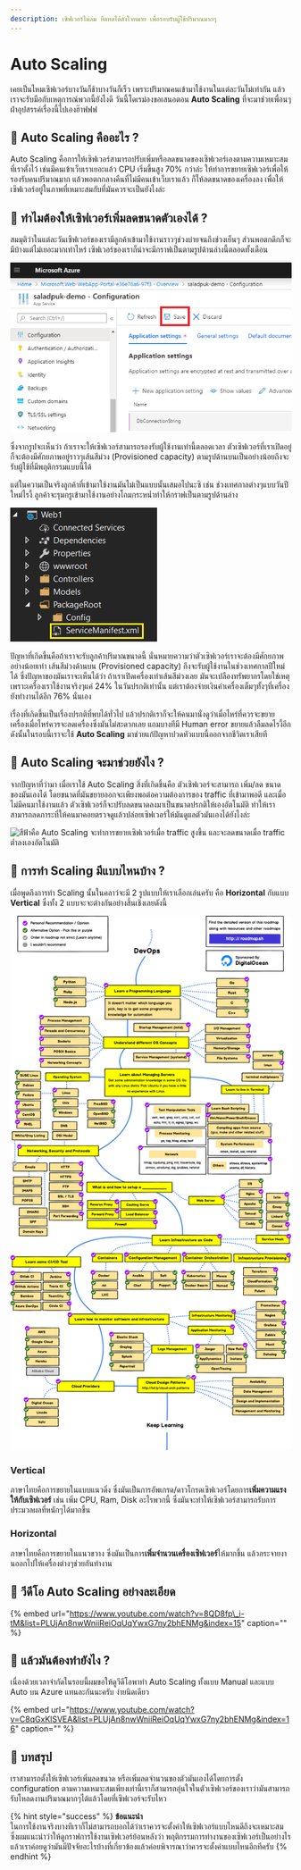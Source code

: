 ```yaml
---
description: เซิฟเวอร์ไม่ล่ม ยืดหดได้ดั่งใจหมาย เพื่อรอบรับผู้ใช้ปริมาณมากๆ
---
```


# Auto Scaling

เคยเป็นไหมเซิฟเวอร์บางวันก็ช้าบางวันก็เร็ว เพราะปริมาณคนเข้ามาใช้งานในแต่ละวันไม่เท่ากัน แล้วเราจะรับมือกับเหตุการณ์พวกนี้ยังไงดี วันนี้โดเรม่องขอเสนอตอน **Auto Scaling** ที่จะมาช่วยเพื่อนๆฝ่าอุปสรรค์เรื่องนี้ไปเองฮ๊าฟฟฟ

## 🤔 Auto Scaling คืออะไร ?

Auto Scaling คือการให้เซิฟเวอร์สามารถปรับเพิ่มหรือลดขนาดของเซิฟเวอร์เองตามความเหมาะสมที่เราตั้งไว้ เช่นมีคนเข้าเว็บเราเยอะแล้ว CPU เริ่มขึ้นสูง 70% กว่าล่ะ ให้ทำการขยายเซิฟเวอร์เพื่อให้รองรับคนปริมาณมาก แล้วพอตกกลางคืนที่ไม่มีคนเข้าเว็บเราแล้ว ก็ให้ลดขนาดของเครื่องลง เพื่อให้เซิฟเวอร์อยู่ในภาพที่เหมาะสมกับที่มันควรจะเป็นยังไงล่ะ

## 🤔 ทำไมต้องให้เซิฟเวอร์เพิ่มลดขนาดตัวเองได้ ?

สมมุติว่าในแต่ละวันเซิฟเวอร์ของเรามีลูกค้าเข้ามาใช้งานราวๆช่วงบ่ายจนถึงช่วงเย็นๆ ส่วนพอตกดึกก็จะมีบ้างแต่ไม่เยอะมากเท่าไหร่ เซิฟเวอร์ของเราก็น่าจะมีกราฟเป็นตามรูปด้านล่างนี้ตลอดทั้งเดือน

![](../../.gitbook/assets/image%20%28311%29.png)

ซึ่งจากรูปจะเห็นว่า ถ้าเราจะให้เซิฟเวอร์สามารถรองรับผู้ใช้งานเท่านี้ตลอดเวลา ตัวเซิฟเวอร์ที่เราเปิดอยู่ก็จะต้องมีศักยภาพอยู่ราวๆเส้นสีม่วง \(Provisioned capacity\) ตามรูปด้านบนเป็นอย่างน้อยถึงจะรับผู้ใช้ที่มีพฤติกรรมแบบนี้ได้

แต่ในความเป็นจริงลูกค้าที่เข้ามาใช้งานมันไม่เป็นแบบนั้นเสมอไปนะซิ เช่น ช่วงเทศกาลต่างๆแบบวันปีใหม่ไรงี้ ลูกค้าจะรุมกรูเข้ามาใช้งานอย่างโถมกระหน่ำทำให้กราฟเป็นตามรูปด้านล่าง

![](../../.gitbook/assets/image%20%28661%29.png)

ปัญหาที่เกิดขึ้นคือถ้าเราจะรับลูกค้าปริมาณขนาดนี้ นั่นหมายความว่าตัวเซิฟเวอร์เราจะต้องมีศักยภาพอย่างน้อยเท่า เส้นสีม่วงด้านบน \(Provisioned capacity\) ถึงจะรับผู้ใช้งานในช่วงเทศกาลปีใหม่ได้ ซึ่งปัญหาของมันเราจะเห็นได้ว่า ถ้าเราเปิดเครื่องเท่าเส้นสีม่วงเลย มันจะเปลืองทรัพยากรโดยใช่เหตุ เพราะเครื่องเราใช้งานจริงๆแค่ 24% ในวันปรกติเท่านั้น แต่เราต้องจ่ายเงินค่าเครื่องเต็มๆทั้งๆที่เครื่องยังทำงานได้อีก 76% นั่นเอง

เรื่องที่เกิดขึ้นเป็นเรื่องปรกติที่พบได้ทั่วไป แล้วปรกติเราก็จะให้คนมานั่งดูว่าเมื่อไหร่ที่ควรจะขยายเครื่องเมื่อไหร่ควรจะลดเครื่องซึ่งมันไม่สะดวกเลย แถมบางทีมี Human error ขยายแล้วลืมลดไรงี้อีก ดังนั้นในรอบนี้เราจะใช้ **Auto Scaling** มาช่วยแก้ปัญหาปวดหัวแบบนี้ออกจากชีวิตเราเสียที

## 🤔 Auto Scaling จะมาช่วยยังไง ?

จากปัญหาที่ว่ามา เมื่อเราใช้ Auto Scaling สิ่งที่เกิดขึ้นคือ ตัวเซิฟเวอร์จะสามารถ เพิ่ม/ลด ขนาดของมันเองได้ โดยขนาดที่มันขยายออกจะเพียงพอต่อความต้องการของ traffic ที่เข้ามาพอดี และเมื่อไม่มีคนมาใช้งานแล้ว ตัวเซิฟเวอร์ก็จะปรับลดขนาดลงมาเป็นขนาดปรกติให้เองอัตโนมัติ ทำให้เราสามารถลดภาระที่ให้คนมาคอยตรวจดูแล้วปล่อยเซิฟเวอร์ให้มันดูแลตัวมันเองได้ยังไงล่ะ

![&#xE2A;&#xE35;&#xE1F;&#xE49;&#xE32;&#xE04;&#xE37;&#xE2D; Auto Scaling &#xE08;&#xE30;&#xE17;&#xE33;&#xE01;&#xE32;&#xE23;&#xE02;&#xE22;&#xE32;&#xE22;&#xE40;&#xE0B;&#xE34;&#xE1F;&#xE40;&#xE27;&#xE2D;&#xE23;&#xE4C;&#xE40;&#xE21;&#xE37;&#xE48;&#xE2D; traffic &#xE2A;&#xE39;&#xE07;&#xE02;&#xE36;&#xE49;&#xE19; &#xE41;&#xE25;&#xE30;&#xE08;&#xE30;&#xE25;&#xE14;&#xE02;&#xE19;&#xE32;&#xE14;&#xE40;&#xE21;&#xE37;&#xE48;&#xE2D; traffic &#xE15;&#xE48;&#xE33;&#xE25;&#xE07;&#xE40;&#xE2D;&#xE07;&#xE2D;&#xE31;&#xE15;&#xE42;&#xE19;&#xE21;&#xE31;&#xE15;&#xE34;](../../.gitbook/assets/image%20%28505%29.png)

## 🤔 การทำ Scaling มีแบบไหนบ้าง ?

เมื่อพูดถึงการทำ Scaling นั้นในคลาว์จะมี 2 รูปแบบให้เราเลือกเล่นครับ คือ **Horizontal** กับแบบ **Vertical** ซึ่งทั้ง 2 แบบจะจะต่างกันอย่างสิ้นเชิงเลยดังนี้

![](../../.gitbook/assets/image%20%2872%29.png)

### Vertical

ภาษาไทยคือการขยายในแบบแนวดิ่ง ซึ่งมันเป็นการอัพเกรด/ดาวโกรดเซิฟเวอร์โดยการ**เพิ่มความแรงให้กับเซิฟเวอร์** เช่น เพิ่ม CPU, Ram, Disk อะไรพวกนี้ ซึ่งมันจะทำให้เซิฟเวอร์สามารถรับการประมวลผลที่หนักๆได้มากขึ้น

### Horizontal

ภาษาไทยคือการขยายในแนวขวาง ซึ่งมันเป็นการ**เพิ่มจำนวนเครื่องเซิฟเวอร์**ให้มากขึ้น แล้วกระจายงานออกไปให้เครื่องต่างๆช่วยกันทำงาน

## 🎥 วีดีโอ Auto Scaling อย่างละเอียด

{% embed url="https://www.youtube.com/watch?v=8QD8fp\_i-tM&list=PLUjAn8nwWniiReiOqUqYwxG7ny2bhENMg&index=15" caption="" %}

## 🤔 แล้วมันต้องทำยังไง ?

เนื่องด้วยเวลาจำกัดในรอบนี้ผมขอให้ดูวีดีโอพาทำ Auto Scaling ทั้งแบบ Manual และแบบ Auto บน Azure แทนละกันนะครับ ง่ายนิดเดียว

{% embed url="https://www.youtube.com/watch?v=C8qGxKlSVEA&list=PLUjAn8nwWniiReiOqUqYwxG7ny2bhENMg&index=16" caption="" %}

## 🎯 บทสรุป

เราสามารถตั้งให้เซิฟเวอร์เพิ่มลดขนาด หรือเพิ่มลดจำนวนของตัวมันเองได้โดยการตั้ง configuration ตามความเหมาะสมเพียงเท่านี้เราก็สามารถอุ่นใจในตัวเซิฟเวอร์ของเราว่ามันสามารถรับโหลดงานปริมาณมากๆได้แล้วโดยที่เซิฟเวอร์จะรับไหว

{% hint style="success" %}
**ข้อแนะนำ**  
ในการใช้งานจริงบางทีเราก็ไม่สามารถบอกได้ว่าเราควรจะตั้งค่าให้เซิฟเวอร์แบบไหนดีถึงจะเหมาะสม ซึ่งผมแนะนำว่าให้ดูกราฟการใช้งานเซิฟเวอร์ย้อนหลังว่า พฤติกรรมการทำงานของเซิฟเวอร์เป็นอย่างไรแล้วเราค่อยดูว่ามันมีปัจจัยอะไรบ้างที่เกี่ยวข้องแล้วค่อยพิจารณาว่าควรจะตั้งค่าแบบไหนอีกทีครับ
{% endhint %}

